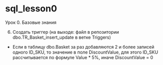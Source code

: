 # sql_lesson0
Урок 0. Базовые знания

6. Создать триггер (на выходе: файл в репозитории dbo.TR_Basket_insert_update в ветке Triggers)
  - Если в таблицу dbo.Basket за раз добавляются 2 и более записей одного ID_SKU, то значение в поле DiscountValue, для этого ID_SKU рассчитывается по формуле Value * 5%, иначе DiscountValue = 0
